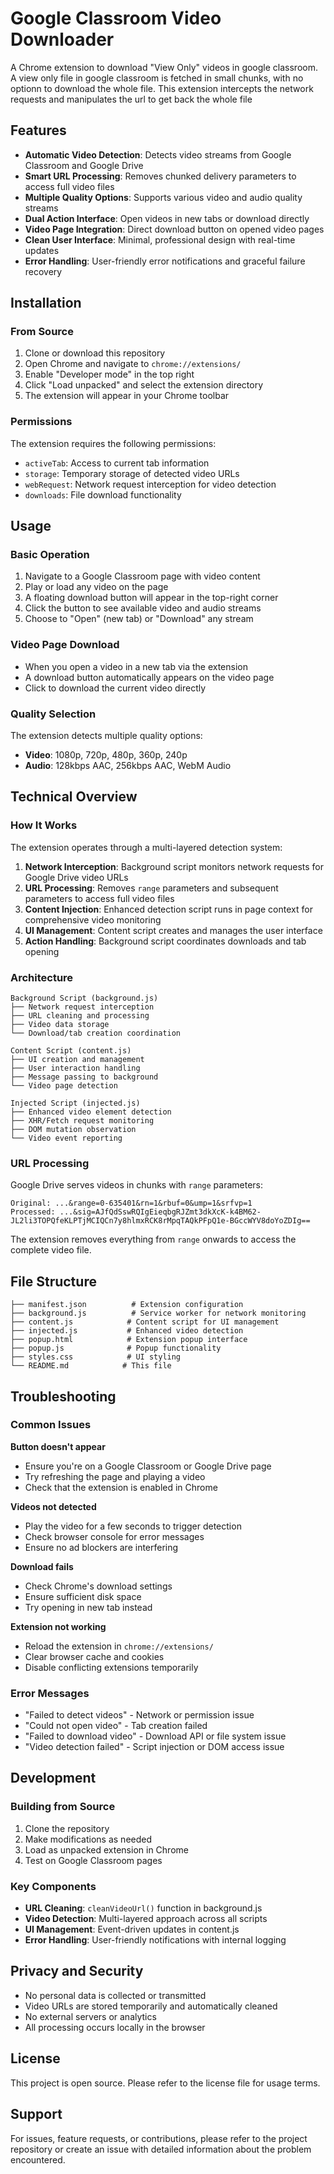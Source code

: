 # Google Classroom Video Downloader

A Chrome extension to download "View Only" videos in google classroom.
A view only file in google classroom is fetched in small chunks, with no optionn to download the whole file. This extension intercepts the network requests and manipulates the url to get back the whole file

## Features

- **Automatic Video Detection**: Detects video streams from Google Classroom and Google Drive
- **Smart URL Processing**: Removes chunked delivery parameters to access full video files
- **Multiple Quality Options**: Supports various video and audio quality streams
- **Dual Action Interface**: Open videos in new tabs or download directly
- **Video Page Integration**: Direct download button on opened video pages
- **Clean User Interface**: Minimal, professional design with real-time updates
- **Error Handling**: User-friendly error notifications and graceful failure recovery

## Installation

### From Source
1. Clone or download this repository
2. Open Chrome and navigate to `chrome://extensions/`
3. Enable "Developer mode" in the top right
4. Click "Load unpacked" and select the extension directory
5. The extension will appear in your Chrome toolbar

### Permissions
The extension requires the following permissions:
- `activeTab`: Access to current tab information
- `storage`: Temporary storage of detected video URLs
- `webRequest`: Network request interception for video detection
- `downloads`: File download functionality

## Usage

### Basic Operation
1. Navigate to a Google Classroom page with video content
2. Play or load any video on the page
3. A floating download button will appear in the top-right corner
4. Click the button to see available video and audio streams
5. Choose to "Open" (new tab) or "Download" any stream

### Video Page Download
- When you open a video in a new tab via the extension
- A download button automatically appears on the video page
- Click to download the current video directly

### Quality Selection
The extension detects multiple quality options:
- **Video**: 1080p, 720p, 480p, 360p, 240p
- **Audio**: 128kbps AAC, 256kbps AAC, WebM Audio

## Technical Overview

### How It Works

The extension operates through a multi-layered detection system:

1. **Network Interception**: Background script monitors network requests for Google Drive video URLs
2. **URL Processing**: Removes `range` parameters and subsequent parameters to access full video files
3. **Content Injection**: Enhanced detection script runs in page context for comprehensive video monitoring
4. **UI Management**: Content script creates and manages the user interface
5. **Action Handling**: Background script coordinates downloads and tab opening

### Architecture

```
Background Script (background.js)
├── Network request interception
├── URL cleaning and processing
├── Video data storage
└── Download/tab creation coordination

Content Script (content.js)
├── UI creation and management
├── User interaction handling
├── Message passing to background
└── Video page detection

Injected Script (injected.js)
├── Enhanced video element detection
├── XHR/Fetch request monitoring
├── DOM mutation observation
└── Video event reporting
```

### URL Processing

Google Drive serves videos in chunks with `range` parameters:
```
Original: ...&range=0-635401&rn=1&rbuf=0&ump=1&srfvp=1
Processed: ...&sig=AJfQdSswRQIgEieqbgRJZmt3dkXcK-k4BM62-JL2li3TOPQfeKLPTjMCIQCn7y8hlmxRCK8rMpqTAQkPFpQ1e-BGccWYV8doYoZDIg==
```

The extension removes everything from `range` onwards to access the complete video file.

## File Structure

```
├── manifest.json          # Extension configuration
├── background.js          # Service worker for network monitoring
├── content.js            # Content script for UI management
├── injected.js           # Enhanced video detection
├── popup.html            # Extension popup interface
├── popup.js              # Popup functionality
├── styles.css            # UI styling
└── README.md            # This file
```

## Troubleshooting

### Common Issues

**Button doesn't appear**
- Ensure you're on a Google Classroom or Google Drive page
- Try refreshing the page and playing a video
- Check that the extension is enabled in Chrome

**Videos not detected**
- Play the video for a few seconds to trigger detection
- Check browser console for error messages
- Ensure no ad blockers are interfering

**Download fails**
- Check Chrome's download settings
- Ensure sufficient disk space
- Try opening in new tab instead

**Extension not working**
- Reload the extension in `chrome://extensions/`
- Clear browser cache and cookies
- Disable conflicting extensions temporarily

### Error Messages

- "Failed to detect videos" - Network or permission issue
- "Could not open video" - Tab creation failed
- "Failed to download video" - Download API or file system issue
- "Video detection failed" - Script injection or DOM access issue

## Development

### Building from Source
1. Clone the repository
2. Make modifications as needed
3. Load as unpacked extension in Chrome
4. Test on Google Classroom pages

### Key Components

- **URL Cleaning**: `cleanVideoUrl()` function in background.js
- **Video Detection**: Multi-layered approach across all scripts
- **UI Management**: Event-driven updates in content.js
- **Error Handling**: User-friendly notifications with internal logging

## Privacy and Security

- No personal data is collected or transmitted
- Video URLs are stored temporarily and automatically cleaned
- No external servers or analytics
- All processing occurs locally in the browser

## License

This project is open source. Please refer to the license file for usage terms.

## Support

For issues, feature requests, or contributions, please refer to the project repository or create an issue with detailed information about the problem encountered. 